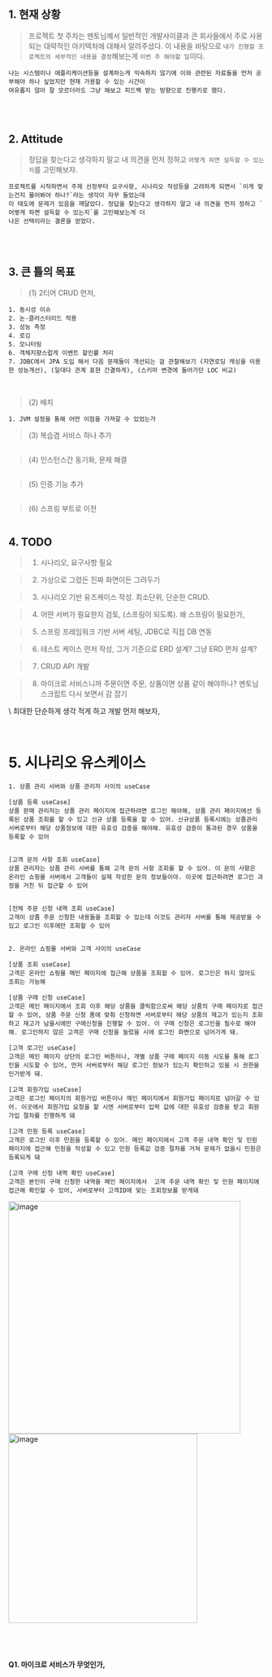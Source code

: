 
## 1. 현재 상황
> 프로젝트 첫 주차는 멘토님께서 일반적인 개발사이클과 큰 회사들에서 주로 사용되는 대략적인 아키텍처에 대해서 알려주셨다. 이 내용을 바탕으로 `내가 진행할 프로젝트의 세부적인 내용을 결정`해보는게 `이번 주 해야할 일`이다.
```
나는 시스템이나 애플리케이션등을 설계하는게 익숙하지 않기에 이와 관련된 자료들을 먼저 공부해야 하나 싶었지만 현재 가용할 수 있는 시간이
여유롭지 않아 잘 모르더라도 그냥 해보고 피드백 받는 방향으로 진행키로 했다.
```

## 


<br>

## 2. Attitude
> 정답을 찾는다고 생각하지 말고 내 의견을 먼저 정하고 `어떻게 하면 설득할 수 있는지`를 고민해보자.
```
프로젝트를 시작하면서 주제 선정부터 요구사항, 시나리오 작성등을 고려하게 되면서 `이게 맞는건지 물어봐야 하나?`라는 생각이 자꾸 들었는데
이 태도에 문제가 있음을 깨달았다. 정답을 찾는다고 생각하지 말고 내 의견을 먼저 정하고 `어떻게 하면 설득할 수 있는지`를 고민해보는게 더
나은 선택이라는 결론을 얻었다.
````

##

<br>


## 3. 큰 틀의 목표
> (1) 2티어 CRUD 먼저,
```
1. 동시성 이슈
2. 논-클러스터리드 적용
3. 성능 측정
4. 로깅
5. 모니터링
6. 객체지향스럽게 이벤트 할인률 처리
7. JDBC에서 JPA 도입 해서 다음 문제들이 개선되는 걸 관찰해보기 (지연로딩 캐싱을 이용한 성능개선), (일대다 관계 표현 간결하게), (스키마 변경에 들어가던 LOC 비교)
```

<br>

> (2) 배치
```
1. JVM 설정을 통해 어떤 이점을 가져갈 수 있었는가 
```


> (3) 복습겸 서비스 하나 추가
```-
```

> (4) 인스턴스간 동기화, 문제 해결
```-
```


> (5) 인증 기능 추가
```-
```

> (6) 스프링 부트로 이전
```-
```

## 4. TODO

> 1. 시나리오, 요구사항 필요

> 2. 가상으로 그렸든 진짜 화면이든 그려두기

> 3. 시나리오 기반 유즈케이스 작성. 최소단위, 단순한 CRUD.

> 4. 어떤 서버가 필요한지 검토, (스프링이 되도록). 왜 스프링이 필요한가,

> 5. 스프링 프레임워크 기반 서버 세팅, JDBC로 직접 DB 연동

> 6. 테스트 케이스 먼저 작성, 그거 기준으로 ERD 설계? 그냥 ERD 먼저 설계?

> 7. CRUD API 개발

> 8. 마이크로 서비스니까 주문이면 주문, 상품이면 상품 같이 해야하나? 멘토님 스크립트 다시 보면서 감 잡기

\\ 최대한 단순하게 생각 적게 하고 개발 먼저 해보자,



<br>

# 5. 시나리오 유스케이스

```
1. 상품 관리 서버와 상품 관리자 사이의 useCase

[상품 등록 useCase]
상품 판매 관리자는 상품 관리 페이지에 접근하려면 로그인 해야해, 상품 관리 페이지에선 등록된 상품 조회를 할 수 있고 신규 상품 등록을 할 수 있어. 신규상품 등록시에는 상품관리 서버로부터 해당 상품정보에 대한 유효성 검증을 해야해. 유효성 검증이 통과된 경우 상품을 등록할 수 있어


[고객 문의 사항 조회 useCase]
상품 관리자는 상품 관리 서버를 통해 고객 문의 사항 조회를 할 수 있어. 이 문의 사항은 온라인 쇼핑몰 서버에서 고객들이 실제 작성한 문의 정보들이야. 이곳에 접근하려면 로그인 과정을 거친 뒤 접근할 수 있어


[전체 주문 신청 내역 조회 useCase]
고객이 상품 주문 신청한 내용들을 조회할 수 있는데 이것도 관리자 서버를 통해 제공받을 수 있고 로그인 이후에만 조회할 수 있어


2. 온라인 쇼핑몰 서버와 고객 사이의 useCase

[상품 조회 useCase]
고객은 온라인 쇼핑몰 메인 페이지에 접근해 상품을 조회할 수 있어. 로그인은 하지 않아도 조회는 가능해

[상품 구매 신청 useCase]
고객은 메인 페이지에서 조회 이후 해당 상품을 클릭함으로써 해당 상품의 구매 페이지로 접근할 수 있어, 상품 주문 신청 폼에 맞춰 신청하면 서버로부터 해당 상품의 재고가 있는지 조회하고 재고가 남을시에만 구매신청을 진행할 수 있어. 이 구매 신청은 로그인을 필수로 해야해. 로그인하지 않은 고객은 구매 신청을 눌렀을 시에 로그인 화면으로 넘어가게 돼.

[고객 로그인 useCase]
고객은 메인 페이지 상단의 로그인 버튼이나, 개별 상품 구매 페이지 이동 시도를 통해 로그인을 시도할 수 있어, 먼저 서버로부터 해당 로그인 정보가 있는지 확인하고 있을 시 권한을 인가받게 돼.

[고객 회원가입 useCase]
고객은 로그인 페이지의 회원가입 버튼이나 메인 페이지에서 회원가입 페이지로 넘어갈 수 있어. 이곳에서 회원가입 요청을 할 시엔 서버로부터 입력 값에 대한 유효성 검증을 받고 회원 가입 절차를 진행하게 돼

[고객 민원 등록 useCase]
고객은 로그인 이후 민원을 등록할 수 있어. 메인 페이지에서 고객 주문 내역 확인 및 민원 페이지에 접근해 민원을 작성할 수 있고 민원 등록값 검증 절차를 거쳐 문제가 없을시 민원은 등록되게 돼

[고객 구매 신청 내역 확인 useCase]
고객은 본인이 구매 신청한 내역을 메인 페이지에서  고객 주문 내역 확인 및 민원 페이지에 접근해 확인할 수 있어, 서버로부터 고객ID에 맞는 조회정보를 받게돼
```



<img width="457" alt="image" src="https://github.com/chanHyeoks-kingdom/f-lab-history/assets/68278903/f0f3bcd5-ec9a-45e7-88dc-8c80442d5387">

<img width="372" alt="image" src="https://github.com/chanHyeoks-kingdom/f-lab-history/assets/68278903/cd24290c-ea28-4d15-a374-44f8cf09e3dd">



<br>
<br>
<br>
<br>




#### Q1. 마이크로 서비스가 무엇인가,

